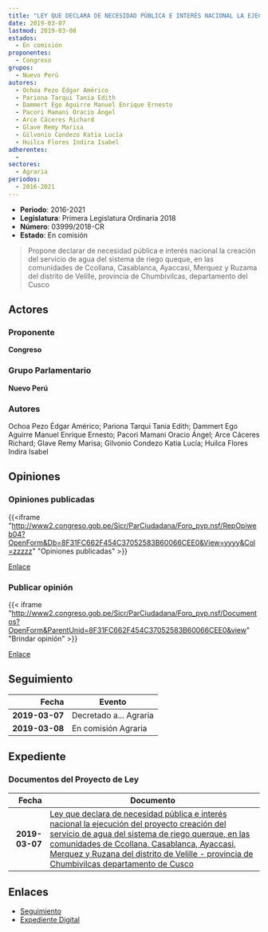 ```yaml
---
title: "LEY QUE DECLARA DE NECESIDAD PÚBLICA E INTERÉS NACIONAL LA EJECUCIÓN DEL PROYECTO CREACIÓN DEL SERVICIO DE AGUA DEL SISTEMA DE RIEGO QUERQUE, EN LAS COMUNIDADES DE CCOLLANA, CASABLANCA, AYACCASI, MERQUEZ Y RUZAMA DEL DISTRITO DE VELLILLE, PROVINCIA DE CHUMBIVILCAS, DEPARTAMENTO DE CUSCO"
date: 2019-03-07
lastmod: 2019-03-08
estados: 
  - En comisión
proponentes: 
  - Congreso
grupos: 
  - Nuevo Perú
autores: 
  - Ochoa Pezo Édgar Américo
  - Pariona Tarqui Tania Edith
  - Dammert Ego Aguirre Manuel Enrique Ernesto
  - Pacori Mamani Oracio Ángel
  - Arce Cáceres Richard
  - Glave Remy Marisa
  - Gilvonio Condezo Katia Lucía
  - Huilca Flores Indira Isabel
adherentes: 
  - 
sectores: 
  - Agraria
periodos: 
  - 2016-2021
---
```


- **Periodo**: 2016-2021
- **Legislatura**: Primera Legislatura Ordinaria 2018
- **Número**: 03999/2018-CR
- **Estado**: En comisión

> Propone declarar de necesidad pública e interés nacional la creación del servicio de agua del sistema de riego queque, en las comunidades de Ccollana, Casablanca, Ayaccasi, Merquez y Ruzama del distrito de Velille, provincia de Chumbivilcas, departamento del Cusco


## Actores

### Proponente

**Congreso**

### Grupo Parlamentario

**Nuevo Perú**

### Autores

Ochoa Pezo Édgar Américo; Pariona Tarqui Tania Edith; Dammert Ego Aguirre Manuel Enrique Ernesto; Pacori Mamani Oracio Ángel; Arce Cáceres Richard; Glave Remy Marisa; Gilvonio Condezo Katia Lucía; Huilca Flores Indira Isabel


## Opiniones

### Opiniones publicadas

{{<iframe "http://www2.congreso.gob.pe/Sicr/ParCiudadana/Foro_pvp.nsf/RepOpiweb04?OpenForm&Db=8F31FC662F454C37052583B60066CEE0&View=yyyy&Col=zzzzz" "Opiniones publicadas" >}}

[Enlace](http://www2.congreso.gob.pe/Sicr/ParCiudadana/Foro_pvp.nsf/RepOpiweb04?OpenForm&Db=8F31FC662F454C37052583B60066CEE0&View=yyyy&Col=zzzzz)
### Publicar opinión

{{< iframe "http://www2.congreso.gob.pe/Sicr/ParCiudadana/Foro_pvp.nsf/Documentos?OpenForm&ParentUnid=8F31FC662F454C37052583B60066CEE0&view" "Brindar opinión" >}}

[Enlace](http://www2.congreso.gob.pe/Sicr/ParCiudadana/Foro_pvp.nsf/Documentos?OpenForm&ParentUnid=8F31FC662F454C37052583B60066CEE0&view)

## Seguimiento

| Fecha | Evento |
|------:|--------|
| **2019-03-07** | Decretado a... Agraria|
| **2019-03-08** | En comisión Agraria|


## Expediente


### Documentos del Proyecto de Ley

| Fecha | Documento |
|------:|--------|
| **2019-03-07** | [Ley que declara de necesidad pública e interés nacional la ejecución del proyecto creación del servicio de agua del sistema de riego querque, en las comunidades de Ccollana, Casablanca, Ayaccasi, Merquez y Ruzana del distrito de Velille - provincia de Chumbivilcas departamento de Cusco](http://www.leyes.congreso.gob.pe/Documentos/2016_2021/Proyectos_de_Ley_y_de_Resoluciones_Legislativas/PL0399920190307.pdf) |

## Enlaces 

- [Seguimiento](http://www2.congreso.gob.pe/Sicr/TraDocEstProc/CLProLey2016.nsf/f7fff46988ca05b1052578e100829cc7/657fa375185a317b052583b6006408b9?OpenDocument)
- [Expediente Digital](http://www2.congreso.gob.pe/Sicr/TraDocEstProc/CLProLey2016.nsf/f7fff46988ca05b1052578e100829cc7/657fa375185a317b052583b6006408b9?OpenDocument&Click=05257FB7005EB655.eb71d0cf91d8294e05256cdf006b5706/$Body/0.1C6C)
